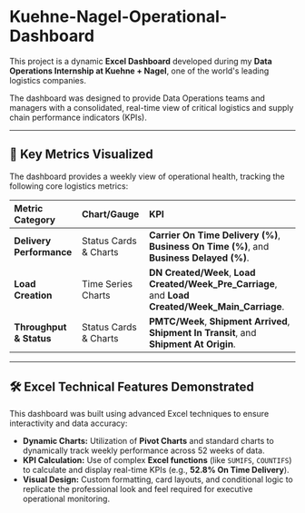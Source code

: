 # Kuehne-Nagel-Operational-Dashboard

This project is a dynamic **Excel Dashboard** developed during my **Data Operations Internship at Kuehne + Nagel**, one of the world's leading logistics companies.

The dashboard was designed to provide Data Operations teams and managers with a consolidated, real-time view of critical logistics and supply chain performance indicators (KPIs).

---

## 🚀 Key Metrics Visualized

The dashboard provides a weekly view of operational health, tracking the following core logistics metrics:

| Metric Category | Chart/Gauge | KPI |
| :--- | :--- | :--- |
| **Delivery Performance** | Status Cards & Charts | **Carrier On Time Delivery (%)**, **Business On Time (%)**, and **Business Delayed (%)**. |
| **Load Creation** | Time Series Charts | **DN Created/Week**, **Load Created/Week_Pre_Carriage**, and **Load Created/Week_Main_Carriage**. |
| **Throughput & Status** | Status Cards & Charts | **PMTC/Week**, **Shipment Arrived**, **Shipment In Transit**, and **Shipment At Origin**. |

---

## 🛠️ Excel Technical Features Demonstrated

This dashboard was built using advanced Excel techniques to ensure interactivity and data accuracy:

* **Dynamic Charts:** Utilization of **Pivot Charts** and standard charts to dynamically track weekly performance across 52 weeks of data.
* **KPI Calculation:** Use of complex **Excel functions** (like `SUMIFS`, `COUNTIFS`) to calculate and display real-time KPIs (e.g., **52.8% On Time Delivery**).
* **Visual Design:** Custom formatting, card layouts, and conditional logic to replicate the professional look and feel required for executive operational monitoring.

